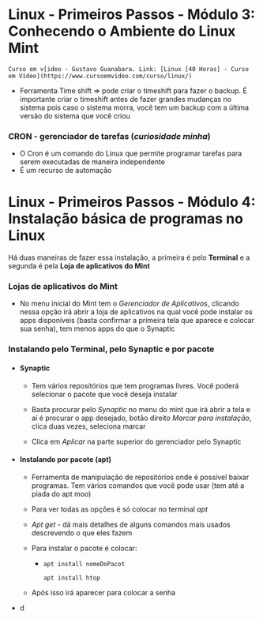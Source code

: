 # Linux - Primeiros Passos - Módulo 3: Conhecendo o Ambiente do Linux Mint

`Curso em v[ideo - Gustavo Guanabara. Link: [Linux [40 Horas] - Curso em Vídeo](https://www.cursoemvideo.com/curso/linux/)`

- Ferramenta Time shift => pode criar o timeshift para fazer o backup. É importante criar o timeshift antes de fazer grandes mudanças no sistema pois caso o sistema morra, você tem um backup com a última versão do sistema que você criou

### CRON - gerenciador de tarefas (*curiosidade minha*)

- O Cron é um comando do Linux que permite programar tarefas para serem executadas de maneira independente
- É um recurso de automação



# Linux - Primeiros Passos - Módulo 4: Instalação básica de programas no Linux

Há duas maneiras de fazer essa instalação, a primeira é pelo **Terminal** e a segunda é pela **Loja de aplicativos do Mint**

### Lojas de aplicativos do Mint

- No menu inicial do Mint tem o *Gerenciador de Aplicativos*, clicando nessa opção irá abrir a loja de aplicativos na qual você pode instalar os apps disponíveis (basta confirmar a primeira tela que aparece e colocar sua senha), tem menos apps do que o Synaptic

### Instalando pelo Terminal, pelo Synaptic e por pacote

- #### Synaptic
  
  - Tem vários repositórios que tem programas livres. Você poderá selecionar o pacote que você deseja instalar 
  
  - Basta procurar pelo *Synaptic* no menu do mint que irá abrir a tela e aí é procurar o app desejado, botão direito *Marcar para instalação*, clica duas vezes, seleciona marcar
  
  - Clica em *Aplicar* na parte superior do gerenciador pelo Synaptic

- #### Instalando por pacote (apt)
  
  - Ferramenta de manipulação de repositórios onde é possível baixar programas. Tem vários comandos que você pode usar (tem até a piada do apt moo)
  
  - Para ver todas as opções é só colocar no terminal *apt*
  
  - *Apt get* - dá mais detalhes de alguns comandos mais usados descrevendo o que eles fazem
  
  - Para instalar o pacote é colocar:
    
    - ```
      apt install nomeDoPacot
      
      apt install htop
      ```
  
  - Após isso irá aparecer para colocar a senha

- d
